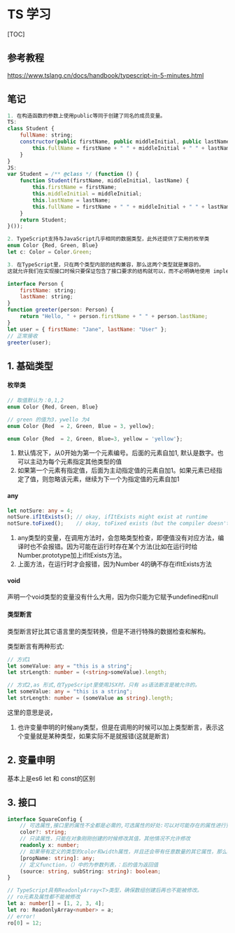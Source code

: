 # TS 学习

[TOC]

## 参考教程
<https://www.tslang.cn/docs/handbook/typescript-in-5-minutes.html>

## 笔记
```js
1. 在构造函数的参数上使用public等同于创建了同名的成员变量。
TS:
class Student {
    fullName: string;
    constructor(public firstName, public middleInitial, public lastName) {
        this.fullName = firstName + " " + middleInitial + " " + lastName;
    }
}
JS:
var Student = /** @class */ (function () {
    function Student(firstName, middleInitial, lastName) {
        this.firstName = firstName;
        this.middleInitial = middleInitial;
        this.lastName = lastName;
        this.fullName = firstName + " " + middleInitial + " " + lastName;
    }
    return Student;
}());

2. TypeScript支持与JavaScript几乎相同的数据类型，此外还提供了实用的枚举类
enum Color {Red, Green, Blue}
let c: Color = Color.Green;

3. 在TypeScript里，只在两个类型内部的结构兼容，那么这两个类型就是兼容的。
这就允许我们在实现接口时候只要保证包含了接口要求的结构就可以，而不必明确地使用 implements语句。

interface Person {
    firstName: string;
    lastName: string;
}
function greeter(person: Person) {
    return "Hello, " + person.firstName + " " + person.lastName;
}
let user = { firstName: "Jane", lastName: "User" };
// 正常接收
greeter(user);
```

## 1. 基础类型

#### 枚举类

```js
// 取值默认为：0,1,2
enum Color {Red, Green, Blue}

// green 的值为3，ywello 为4
enum Color {Red  = 2, Green, Blue = 3, yellow};

enum Color {Red  = 2, Green, Blue=3, yellow = 'yellow'};

```
1. 默认情况下，从0开始为第一个元素编号。后面的元素自加1, 默认是数字。也可以主动为每个元素指定其他类型的值
2. 如果第一个元素有指定值，后面为主动指定值的元素自加1。如果元素已经指定了值，则忽略该元素，继续为下一个为指定值的元素自加1

#### any

```ts
let notSure: any = 4;
notSure.ifItExists(); // okay, ifItExists might exist at runtime
notSure.toFixed();    // okay, toFixed exists (but the compiler doesn't check)
```

1. any类型的变量，在调用方法时，会忽略类型检查，即便值没有对应方法，编译时也不会报错。因为可能在运行时存在某个方法(比如在运行时给Number.prototype加上ifItExists方法。
2. 上面方法，在运行时才会报错，因为Number 4的确不存在ifItExists方法

#### void

声明一个void类型的变量没有什么大用，因为你只能为它赋予undefined和null

#### 类型断言
类型断言好比其它语言里的类型转换，但是不进行特殊的数据检查和解构。

类型断言有两种形式:
```ts
// 方式1
let someValue: any = "this is a string";
let strLength: number = (<string>someValue).length;

// 方式2,as 形式,在TypeScript里使用JSX时，只有 as语法断言是被允许的。
let someValue: any = "this is a string";
let strLength: number = (someValue as string).length;

```

这里的意思是说，
1. 也许变量申明的时候any类型，但是在调用的时候可以加上类型断言，表示这个变量就是某种类型，如果实际不是就报错(这就是断言)

## 2. 变量申明

基本上是es6 let 和 const的区别

## 3. 接口
```ts
interface SquareConfig {
    // 可选属性,接口里的属性不全都是必需的,可选属性的好处:可以对可能存在的属性进行预定义，可以做提示
    color?: string;
    // 只读属性，只能在对象刚刚创建的时候修改其值，其他情况不允许修改
    readonly x: number;
    // 如果带有定义的类型的color和width属性，并且还会带有任意数量的其它属性，那么我们可以这样定义它
    [propName: string]: any;
    // 定义function，（）中的为参数列表，：后的值为返回值
    (source: string, subString: string): boolean;
}

// TypeScript具有ReadonlyArray<T>类型，确保数组创建后再也不能被修改。
// ro元素及属性都不能被修改
let a: number[] = [1, 2, 3, 4];
let ro: ReadonlyArray<number> = a;
// error!
ro[0] = 12;

```